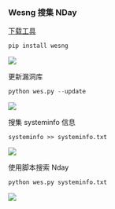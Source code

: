 ### Wesng 搜集 NDay

[下载工具](https://github.com/bitsadmin/wesng)

```python
pip install wesng
```

![](https://pic1.imgdb.cn/item/68d0a564c5157e1a8822ac6d.png)

更新漏洞库

```python
python wes.py --update
```

![](https://pic1.imgdb.cn/item/68d0a59fc5157e1a8822ac7f.png)

搜集 systeminfo 信息

```
systeminfo >> systeminfo.txt
```

![](https://pic1.imgdb.cn/item/68d0a618c5157e1a8822aca7.png)

使用脚本搜索 Nday

```python
python wes.py systeminfo.txt
```

![](https://pic1.imgdb.cn/item/68d0a6e8c5157e1a8822ad02.png)